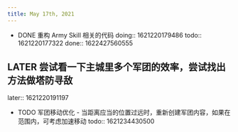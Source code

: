 ```yaml
---
title: May 17th, 2021
---
```


- DONE 重构 Army Skill 相关的代码
  doing:: 1621220179486
  todo:: 1621220177322
  done:: 1622427560555
## LATER 尝试看一下主城里多个军团的效率，尝试找出方法做塔防寻敌
later:: 1621220191197
- TODO 军团移动优化 - 当距离应当的位置过远时，重新创建军团内容，如果在范围内，可考虑加速移动
  todo:: 1621234430500